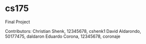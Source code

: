 # cs175
Final Project

Contributors:
Christian Shenk, 12345678, cshenk1
David Aldarondo, 50177475, daldaron
Eduardo Corona, 12345678, coronaje

